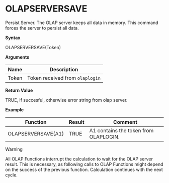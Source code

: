 # OLAPSERVERSAVE

Persist Server. The OLAP server keeps all data in memory. This command
forces the server to persist all data.

**Syntax**

OLAPSERVERSAVE(Token)

**Arguments**

| Name  | Description                     |
|-------|---------------------------------|
| Token | Token received from `olaplogin` |

**Return Value**

TRUE, if succesful, otherwise error string from olap server.

**Example**

| Function           | Result | Comment                               |
|--------------------|--------|---------------------------------------|
| OLAPSERVERSAVE(A1) | TRUE   | A1 contains the token from OLAPLOGIN. |

<div class="warning">

<div class="title">

Warning

</div>

All OLAP Functions interrupt the calculation to wait for the OLAP server
result. This is necessary, as following calls to OLAP Functions might
depend on the success of the previous function. Calculation continues
with the next cycle.

</div>
